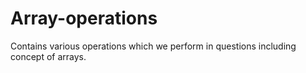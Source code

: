 # Array-operations
Contains various operations which we perform in questions including concept of arrays. 
